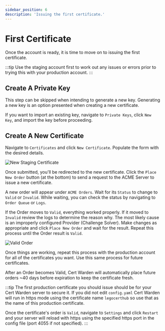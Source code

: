 ```yaml
---
sidebar_position: 6
description: 'Issuing the first certificate.'
---
```


# First Certificate

Once the account is ready, it is time to move on to issuing the first 
certificate.

:::tip
Use the staging account first to work out any issues or errors prior to 
trying this with your production account.
:::

## Create A Private Key

This step can be skipped when intending to generate a new key. 
Generating a new key is an option presented when creating a new 
certificate.

If you want to import an existing key, navigate to `Private Keys`, 
click `New Key`, and import the key before proceeding.

## Create A New Certificate

Navigate to `Certificates` and click `New Certificate`. Populate the 
form with the desired details.

![New Staging Certificate](/img/screenshots/certificate_staging_new.png)

Once submitted, you'll be redirected to the new certificate. Click the 
`Place New Order` button (at the bottom) to send a request to the ACME 
Server to issue a new certificate.

A new order will appear under `ACME Orders`. Wait for its `Status` to 
change to `Valid` or `Invalid`. While waiting, you can check the status 
by navigating to `Order Queue` or `Logs`.

If the Order moves to `Valid`, everything worked properly. If it moved 
to `Invalid` review the logs to determine the reason why. The most 
likely cause is an improperly configured Provider (Challenge Solver). 
Make changes as appropriate and click `Place New Order` and wait for 
the result. Repeat this process until the Order result is `Valid`.

![Valid Order](/img/screenshots/order_valid.png)

Once things are working, repeat this process with the production 
account for all of the certificates you want. Use this same process 
for future certificates.

After an Order becomes Valid, Cert Warden will automatically place future 
orders ~40 days before expiration to keep the certificate fresh.

:::tip
The first production certificate you should issue should be for your 
Cert Warden server to secure it. If you did not edit `config.yaml` Cert Warden will 
run in https mode using the certificate name `legocerthub` so use that
as the name of this production certificate.

Once the certificate's order is `Valid`, navigate to `Settings` and 
click `Restart` and your server will reload with https using the 
specified https port in the config file (port 4055 if not specified).
:::
